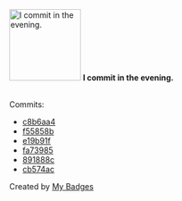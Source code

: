 <img src="https://my-badges.github.io/my-badges/evening-commits.png" alt="I commit in the evening." title="I commit in the evening." width="128">
<strong>I commit in the evening.</strong>
<br><br>

Commits:

- <a href="https://github.com/general-CbIC/elixirschool/commit/c8b6aa4e8fdb01bd46f9f4de58a99304fa9ccc97">c8b6aa4</a>
- <a href="https://github.com/general-CbIC/poolex/commit/f55858bba2d6af9d6efc43ce5f803d411570f431">f55858b</a>
- <a href="https://github.com/general-CbIC/poolex/commit/e19b91f4f006aaa7b19aa505909988193db9b2fb">e19b91f</a>
- <a href="https://github.com/general-CbIC/poolex/commit/fa73985962e5ea3cc1804d91879cb769c10bbd9f">fa73985</a>
- <a href="https://github.com/general-CbIC/poolex/commit/891888c49af8afd1f799d6b37b6d6c37327e14ce">891888c</a>
- <a href="https://github.com/general-CbIC/poolex/commit/cb574aca345ffc6a71912ce01c792b017b8e25d5">cb574ac</a>


Created by <a href="https://github.com/my-badges/my-badges">My Badges</a>